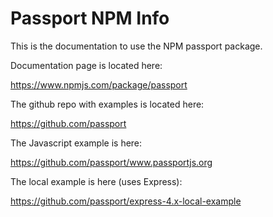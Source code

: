 # Passport NPM Info

This is the documentation to use the NPM passport package. 

Documentation page is located here:

https://www.npmjs.com/package/passport

The github repo with examples is located here:

https://github.com/passport


The Javascript example is here:

https://github.com/passport/www.passportjs.org

The local example is here (uses Express):

https://github.com/passport/express-4.x-local-example


